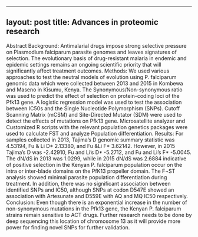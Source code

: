 ---
layout: post
title: Advances in proteomic research
----

Abstract
Background: Antimalarial drugs impose strong selective pressure on Plasmodium falciparum parasite genomes and leaves signatures of selection. The evolutionary basis of drug-resistant malaria in endemic and epidemic settings remains an ongoing scientific priority that will significantly affect treatment outcomes.
Methods: We used various approaches to test the neutral models of evolution using P. falciparum genomic data which were collected between 2013 and 2015 in Kombewa and Maseno in Kisumu, Kenya. The Synonymous/Non-synonymous ratio was used to predict the effect of selection on protein-coding loci of the Pfk13 gene. A logistic regression model was used to test the association between IC50s and the Single Nucleotide Polymorphism (SNPs). Cutoff Scanning Matrix (mCSM) and Site-Directed Mutator (SDM) were used to detect the effects of mutations on Pfk13 gene. Microsatellite analyzer and Customized R scripts with the relevant population genetics packages were used to calculate FST and analyze Population differentiation.
Results: For samples collected in 2013, Tajima’s D genomic summary statistic was 4.53194, Fu & Li D* 2.13380, and Fu &Li F* 3.62142. However, in 2015 Tajima’s D was -2.42910, Fu and Li’s D* -5.2712, and Fu and Li’s F* -5.0045. The dN/dS in 2013 was 1.0299, while in 2015 dN/dS was 2.6884 indicative of positive selection in the Kenyan P. falciparum population occur on the intra or inter-blade domains on the PfK13 propeller domain. The F¬ST analysis showed minimal parasite population differentiation during treatment. In addition, there was no significant association between identified SNPs and IC50, although SNPs at codon D547E showed an association with Artesunate and D559E with AQ and MQ IC50 respectively.
Conclusion: Even though there is an exponential increase in the number of non-synonymous mutations in the Pfk13 gene, the Kenyan P. falciparum strains remain sensitive to ACT drugs. Further research needs to be done by deep sequencing this location of chromosome 13 as it will provide more power for finding novel SNPs for further validation. 
